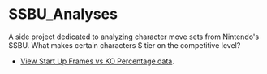 # SSBU_Analyses
A side project dedicated to analyzing character move sets from Nintendo's SSBU. What makes certain characters S tier on the competitive level?

* [View Start Up Frames vs KO Percentage data](https://onehitko.shinyapps.io/SSBU_FastestKO/).

